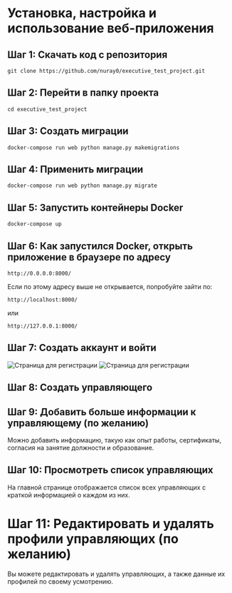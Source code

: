 # Установка, настройка и использование веб-приложения

## Шаг 1: Скачать код с репозитория
```
git clone https://github.com/nuray0/executive_test_project.git
```

## Шаг 2: Перейти в папку проекта
```
cd executive_test_project
```

## Шаг 3: Создать миграции
```
docker-compose run web python manage.py makemigrations
```

## Шаг 4: Применить миграции
```
docker-compose run web python manage.py migrate
```

## Шаг 5: Запустить контейнеры Docker
```
docker-compose up
```

## Шаг 6: Как запустился Docker, открыть приложение в браузере по адресу
```
http://0.0.0.0:8000/
```

Если по этому адресу выше не открывается, попробуйте зайти по:
```
http://localhost:8000/
```
или
```
http://127.0.0.1:8000/
```

## Шаг 7: Создать аккаунт и войти
![Страница для регистрации](https://github.com/nuray0/executive_test_project/tree/master/assets/images/signup_page.jpeg)
![Страница для регистрации](https://github.com/nuray0/executive_test_project/raw/master/assets/images/signup_page.jpeg)


## Шаг 8: Создать управляющего

## Шаг 9: Добавить больше информации к управляющему (по желанию)

Можно добавить информацию, такую как опыт работы, сертификаты, согласия на занятие должности и образование.

## Шаг 10: Просмотреть список управляющих

На главной странице отображается список всех управляющих с краткой информацией о каждом из них.

# Шаг 11: Редактировать и удалять профили управляющих (по желанию)

Вы можете редактировать и удалять управляющих, а также данные их профилей по своему усмотрению.
